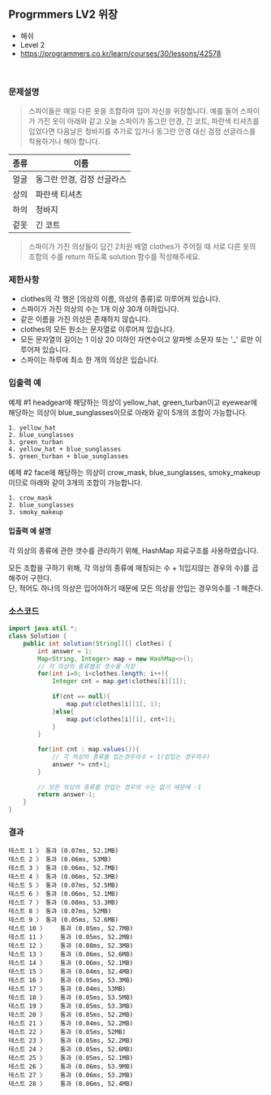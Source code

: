 ## Progrmmers LV2 위장
- 해쉬
- Level 2
- https://programmers.co.kr/learn/courses/30/lessons/42578
<br>

### 문제설명

> 스파이들은 매일 다른 옷을 조합하여 입어 자신을 위장합니다.
예를 들어 스파이가 가진 옷이 아래와 같고 오늘 스파이가 동그란 안경, 긴 코트, 파란색 티셔츠를 입었다면 다음날은 청바지를 추가로 입거나 동그란 안경 대신 검정 선글라스를 착용하거나 해야 합니다.

|종류|	이름|
|---|----|
|얼굴|	동그란 안경, 검정 선글라스|
|상의|	파란색 티셔츠|
|하의|	청바지|
|겉옷|	긴 코트|

> 스파이가 가진 의상들이 담긴 2차원 배열 clothes가 주어질 때 서로 다른 옷의 조합의 수를 return 하도록 solution 함수를 작성해주세요.


### 제한사항
- clothes의 각 행은 [의상의 이름, 의상의 종류]로 이루어져 있습니다.
- 스파이가 가진 의상의 수는 1개 이상 30개 이하입니다.
- 같은 이름을 가진 의상은 존재하지 않습니다.
- clothes의 모든 원소는 문자열로 이루어져 있습니다.
- 모든 문자열의 길이는 1 이상 20 이하인 자연수이고 알파벳 소문자 또는 '_' 로만 이루어져 있습니다.
- 스파이는 하루에 최소 한 개의 의상은 입습니다.

### 입출력 예
예제 #1
headgear에 해당하는 의상이 yellow_hat, green_turban이고 eyewear에 해당하는 의상이 blue_sunglasses이므로 아래와 같이 5개의 조합이 가능합니다.
```
1. yellow_hat
2. blue_sunglasses
3. green_turban
4. yellow_hat + blue_sunglasses
5. green_turban + blue_sunglasses
```

예제 #2
face에 해당하는 의상이 crow_mask, blue_sunglasses, smoky_makeup이므로 아래와 같이 3개의 조합이 가능합니다.
```
1. crow_mask
2. blue_sunglasses
3. smoky_makeup
```

#### 입출력 예 설명
각 의상의 종류에 관한 갯수를 관리하기 위해, HashMap 자료구조를 사용하였습니다.

모든 조합을 구하기 위해, 각 의상의 종류에 매칭되는 수 + 1(입지않는 경우의 수)를 곱해주어 구한다.<br>
단, 적어도 하나의 의상은 입어야하기 때문에 모든 의상을 안입는 경우의수를 -1 해준다.

### 소스코드
```java
import java.util.*;
class Solution {
    public int solution(String[][] clothes) {
        int answer = 1;
        Map<String, Integer> map = new HashMap<>();
        // 각 의상의 종류별로 갯수를 저장
        for(int i=0; i<clothes.length; i++){
            Integer cnt = map.get(clothes[i][1]);
            
            if(cnt == null){
                map.put(clothes[i][1], 1);
            }else{
                map.put(clothes[i][1], cnt+1);
            }
        }
        
        for(int cnt : map.values()){
            // 각 의상의 종류를 입는경우의수 + 1(압입는 경우의수)
            answer *= cnt+1;
        }
        
        // 모든 의상의 종류를 안입는 경우의 수는 없기 때문에 -1
        return answer-1;
    }
}
```

### 결과
```
테스트 1 〉	통과 (0.07ms, 52.1MB)
테스트 2 〉	통과 (0.06ms, 53MB)
테스트 3 〉	통과 (0.06ms, 52.7MB)
테스트 4 〉	통과 (0.06ms, 52.3MB)
테스트 5 〉	통과 (0.07ms, 52.5MB)
테스트 6 〉	통과 (0.06ms, 52.1MB)
테스트 7 〉	통과 (0.08ms, 53.3MB)
테스트 8 〉	통과 (0.07ms, 52MB)
테스트 9 〉	통과 (0.05ms, 52.6MB)
테스트 10 〉	통과 (0.05ms, 52.7MB)
테스트 11 〉	통과 (0.05ms, 52.2MB)
테스트 12 〉	통과 (0.08ms, 52.3MB)
테스트 13 〉	통과 (0.06ms, 52.6MB)
테스트 14 〉	통과 (0.06ms, 52.1MB)
테스트 15 〉	통과 (0.04ms, 52.4MB)
테스트 16 〉	통과 (0.05ms, 53.3MB)
테스트 17 〉	통과 (0.04ms, 53MB)
테스트 18 〉	통과 (0.05ms, 53.5MB)
테스트 19 〉	통과 (0.05ms, 53.3MB)
테스트 20 〉	통과 (0.05ms, 52.2MB)
테스트 21 〉	통과 (0.04ms, 52.2MB)
테스트 22 〉	통과 (0.05ms, 52MB)
테스트 23 〉	통과 (0.05ms, 52.2MB)
테스트 24 〉	통과 (0.05ms, 52.6MB)
테스트 25 〉	통과 (0.05ms, 52.1MB)
테스트 26 〉	통과 (0.06ms, 53.9MB)
테스트 27 〉	통과 (0.06ms, 53.2MB)
테스트 28 〉	통과 (0.06ms, 52.4MB)
```


